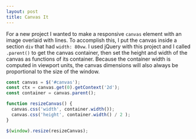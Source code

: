 ```yaml
---
layout: post
title: Canvas It
---
```

For a new project I wanted to make a responsive `canvas` element with an image overlaid with lines. To accomplish this, I put the canvas inside a section `div` that had `width: 80vw`. I used jQuery with this project and I called `.parent()` to get the canvas container, then set the height and width of the canvas as functions of its container. Because the container width is computed in viewport units, the canvas dimensions will also always be proportional to the size of the window. 

```js
const canvas = $('#canvas');
const ctx = canvas.get(0).getContext('2d');
const container = canvas.parent();

function resizeCanvas() {
  canvas.css('width', container.width());
  canvas.css('height', container.width() / 2 );
}

$(window).resize(resizeCanvas);
```
